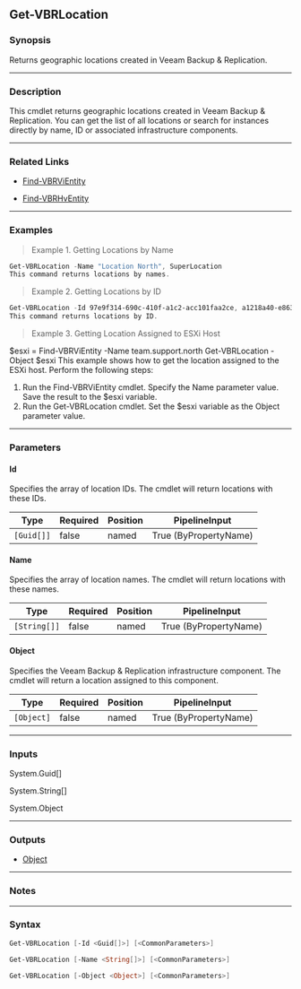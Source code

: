 Get-VBRLocation
---------------

### Synopsis
Returns geographic locations created in Veeam Backup & Replication.

---

### Description

This cmdlet returns geographic locations created in Veeam Backup & Replication.
You can get the list of all locations or search for instances directly by name, ID or associated infrastructure components.

---

### Related Links
* [Find-VBRViEntity](Find-VBRViEntity)

* [Find-VBRHvEntity](Find-VBRHvEntity)

---

### Examples
> Example 1. Getting Locations by Name

```PowerShell
Get-VBRLocation -Name "Location North", SuperLocation
This command returns locations by names.
```
> Example 2. Getting Locations by ID

```PowerShell
Get-VBRLocation -Id 97e9f314-690c-410f-a1c2-acc101faa2ce, a1218a40-e863-4d38-813f-e68974c3896
This command returns locations by ID.
```
> Example 3. Getting Location Assigned to ESXi Host

$esxi = Find-VBRViEntity -Name team.support.north
Get-VBRLocation -Object $esxi
This example shows how to get the location assigned to the ESXi host.
Perform the following steps:
1. Run the Find-VBRViEntity cmdlet. Specify the Name parameter value. Save the result to the $esxi variable.
2. Run the Get-VBRLocation cmdlet. Set the $esxi variable as the Object parameter value.

---

### Parameters
#### **Id**
Specifies the array of location IDs.
The cmdlet will return locations with these IDs.

|Type      |Required|Position|PipelineInput        |
|----------|--------|--------|---------------------|
|`[Guid[]]`|false   |named   |True (ByPropertyName)|

#### **Name**
Specifies the array of location names.
The cmdlet will return locations with these names.

|Type        |Required|Position|PipelineInput        |
|------------|--------|--------|---------------------|
|`[String[]]`|false   |named   |True (ByPropertyName)|

#### **Object**
Specifies the Veeam Backup & Replication infrastructure component.
The cmdlet will return a location assigned to this component.

|Type      |Required|Position|PipelineInput        |
|----------|--------|--------|---------------------|
|`[Object]`|false   |named   |True (ByPropertyName)|

---

### Inputs
System.Guid[]

System.String[]

System.Object

---

### Outputs
* [Object](https://learn.microsoft.com/en-us/dotnet/api/System.Object)

---

### Notes

---

### Syntax
```PowerShell
Get-VBRLocation [-Id <Guid[]>] [<CommonParameters>]
```
```PowerShell
Get-VBRLocation [-Name <String[]>] [<CommonParameters>]
```
```PowerShell
Get-VBRLocation [-Object <Object>] [<CommonParameters>]
```
